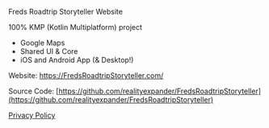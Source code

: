 
Freds Roadtrip Storyteller Website

100% KMP (Kotlin Multiplatform) project
- Google Maps
- Shared UI & Core
- iOS and Android App (& Desktop!)

Website: https://FredsRoadtripStoryteller.com/


Source Code: [https://github.com/realityexpander/FredsRoadtripStoryteller](https://github.com/realityexpander/FredsRoadtripStoryteller)

[Privacy Policy](https://realityexpander.github.io/FredsRoadtripStorytellerWebsite/privacy-policy.html)
